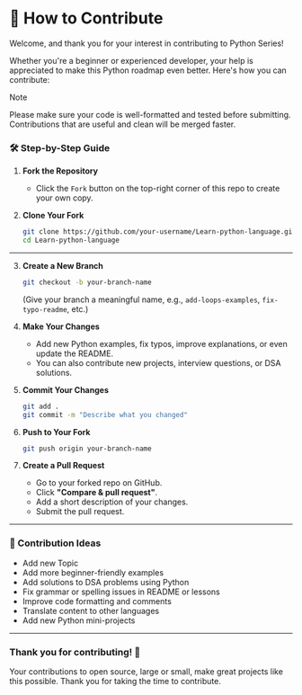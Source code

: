 # 🤝 How to Contribute
Welcome, and thank you for your interest in contributing to Python Series!

 Whether you're a beginner or experienced developer, your help is appreciated to make this Python roadmap even better. Here's how you can contribute:

> [!Note]
> Please make sure your code is well-formatted and tested before submitting. Contributions that are useful and clean will be merged faster.

### 🛠️ Step-by-Step Guide

1. **Fork the Repository**
   - Click the `Fork` button on the top-right corner of this repo to create your own copy.

2. **Clone Your Fork**
   ```bash
   git clone https://github.com/your-username/Learn-python-language.git
   cd Learn-python-language

---

3. **Create a New Branch**

   ```bash
   git checkout -b your-branch-name
   ```

   (Give your branch a meaningful name, e.g., `add-loops-examples`, `fix-typo-readme`, etc.)

4. **Make Your Changes**

   * Add new Python examples, fix typos, improve explanations, or even update the README.
   * You can also contribute new projects, interview questions, or DSA solutions.

5. **Commit Your Changes**

   ```bash
   git add .
   git commit -m "Describe what you changed"
   ```

6. **Push to Your Fork**

   ```bash
   git push origin your-branch-name
   ```

7. **Create a Pull Request**

   * Go to your forked repo on GitHub.
   * Click **"Compare & pull request"**.
   * Add a short description of your changes.
   * Submit the pull request.

---

### 📝 Contribution Ideas

* Add new Topic
* Add more beginner-friendly examples
* Add solutions to DSA problems using Python
* Fix grammar or spelling issues in README or lessons
* Improve code formatting and comments
* Translate content to other languages
* Add new Python mini-projects

---
### Thank you for contributing! 🙌
Your contributions to open source, large or small, make great projects like this possible. Thank you for taking the time to contribute.
